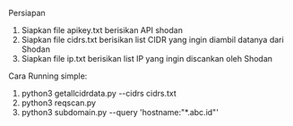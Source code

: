 Persiapan
1. Siapkan file apikey.txt berisikan API shodan
2. Siapkan file cidrs.txt berisikan list CIDR yang ingin diambil datanya dari Shodan
3. Siapkan file ip.txt berisikan list IP yang ingin discankan oleh Shodan

Cara Running simple:
1. python3 getallcidrdata.py --cidrs cidrs.txt
2. python3 reqscan.py
3. python3 subdomain.py --query 'hostname:"*.abc.id"'
   
